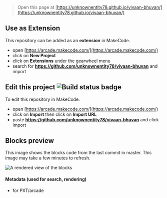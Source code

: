  


> Open this page at [https://unknownentity78.github.io/vivaan-bhuvan/](https://unknownentity78.github.io/vivaan-bhuvan/)

## Use as Extension

This repository can be added as an **extension** in MakeCode.

* open [https://arcade.makecode.com/](https://arcade.makecode.com/)
* click on **New Project**
* click on **Extensions** under the gearwheel menu
* search for **https://github.com/unknownentity78/vivaan-bhuvan** and import

## Edit this project ![Build status badge](https://github.com/unknownentity78/vivaan-bhuvan/workflows/MakeCode/badge.svg)

To edit this repository in MakeCode.

* open [https://arcade.makecode.com/](https://arcade.makecode.com/)
* click on **Import** then click on **Import URL**
* paste **https://github.com/unknownentity78/vivaan-bhuvan** and click import

## Blocks preview

This image shows the blocks code from the last commit in master.
This image may take a few minutes to refresh.

![A rendered view of the blocks](https://github.com/unknownentity78/vivaan-bhuvan/raw/master/.github/makecode/blocks.png)

#### Metadata (used for search, rendering)

* for PXT/arcade
<script src="https://makecode.com/gh-pages-embed.js"></script><script>makeCodeRender("{{ site.makecode.home_url }}", "{{ site.github.owner_name }}/{{ site.github.repository_name }}");</script>
